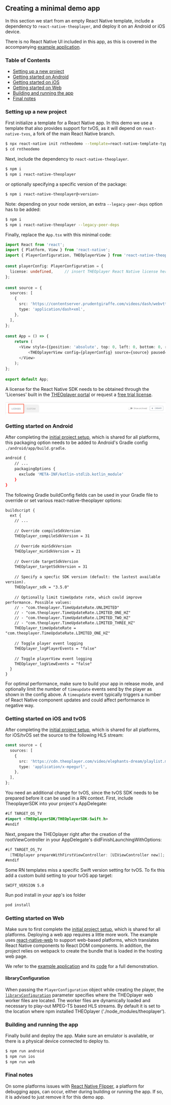 ## Creating a minimal demo app

In this section we start from an empty React Native template, include a dependency to `react-native-theoplayer`,
and deploy it on an Android or iOS device.

There is no React Native UI included in this app, as this is covered in the accompanying [example application](example-app.md).

### Table of Contents
- [Setting up a new project](#setting-up-a-new-project)
- [Getting started on Android](#getting-started-on-android)
- [Getting started on iOS](#getting-started-on-ios)
- [Getting started on Web](#getting-started-on-web)
- [Building and running the app](#building-and-running-the-app)
- [Final notes](#final-notes)

### Setting up a new project

First initialize a template for a React Native app. In this demo we use a template that also provides support for tvOS, as it will
depend on `react-native-tvos`, a fork of the main React Native branch.

```bash
$ npx react-native init rntheodemo --template=react-native-template-typescript-tv
$ cd rntheodemo
```

Next, include the dependency to `react-native-theoplayer`.

```bash
$ npm i
$ npm i react-native-theoplayer
```

or optionally specifying a specific version of the package:

```bash
$ npm i react-native-theoplayer@<version>
```

Note: depending on your node version, an extra `--legacy-peer-deps` option has to be added:

```bash
$ npm i
$ npm i react-native-theoplayer --legacy-peer-deps
```

Finally, replace the `App.tsx` with this minimal code:

```typescript
import React from 'react';
import { Platform, View } from 'react-native';
import { PlayerConfiguration, THEOplayerView } from 'react-native-theoplayer';

const playerConfig: PlayerConfiguration = {
  license: undefined,     // insert THEOplayer React Native license here
};

const source = {
  sources: [
    {
      src: 'https://contentserver.prudentgiraffe.com/videos/dash/webvtt-embedded-in-isobmff/Manifest.mpd',
      type: 'application/dash+xml',
    },
  ],
};

const App = () => {
    return (
      <View style={{position: 'absolute', top: 0, left: 0, bottom: 0, right: 0}}>
          <THEOplayerView config={playerConfig} source={source} paused={false}/>
      </View>
    );
};

export default App;
```

A license for the React Native SDK needs to be obtained through the 'Licenses' built in the [THEOplayer portal](https://portal.theoplayer.com/)
or request a [free trial license](https://www.theoplayer.com/free-trial-theoplayer?hsLang=en-us).

![license_portal](./license_portal.png)

### Getting started on Android

After completing the [initial project setup](#setting-up-a-new-project), which is shared for all platforms,
this packaging option needs to be added to Android's Gradle config `./android/app/build.gradle`.

```bash
android {
    // ...
    packagingOptions {
      exclude 'META-INF/kotlin-stdlib.kotlin_module'
    }
}
```

The following Gradle buildConfig fields can be used in your Gradle file to override or
set various react-native-theoplayer options:

```
buildscript {
  ext {
    // ...

    // Override compileSdkVersion
    THEOplayer_compileSdkVersion = 31

    // Override minSdkVersion
    THEOplayer_minSdkVersion = 21

    // Override targetSdkVersion
    THEOplayer_targetSdkVersion = 31

    // Specify a specfic SDK version (default: the lastest available version).
    THEOplayer_sdk = "3.5.0"

    // Optionally limit timeUpdate rate, which could improve performance. Possible values:
    // - "com.theoplayer.TimeUpdateRate.UNLIMITED"
    // - "com.theoplayer.TimeUpdateRate.LIMITED_ONE_HZ"
    // - "com.theoplayer.TimeUpdateRate.LIMITED_TWO_HZ"
    // - "com.theoplayer.TimeUpdateRate.LIMITED_THREE_HZ"
    THEOplayer_timeUpdateRate = "com.theoplayer.TimeUpdateRate.LIMITED_ONE_HZ"

    // Toggle player event logging
    THEOplayer_logPlayerEvents = "false"

    // Toggle playerView event logging
    THEOplayer_logViewEvents = "false"
  }
}
```

For optimal performance, make sure to build your app in release mode, and  optionally limit the number of `timeupdate`
events send by the player as shown in the config above. A `timeupdate` event typically triggers a number of
React Native component updates and could affect performance in negative way.

### Getting started on iOS and tvOS

After completing the [initial project setup](#setting-up-a-new-project), which is shared for all platforms,
for iOS/tvOS set the source to the following HLS stream:

```typescript
const source = {
  sources: [
    {
      src: 'https://cdn.theoplayer.com/video/elephants-dream/playlist.m3u8',
      type: 'application/x-mpegurl',
    },
  ],
};
```

You need an additional change for tvOS, since the tvOS SDK needs to be prepared before it can be used in a RN context. First, include TheoplayerSDK into your project's AppDelegate:
```swift
#if TARGET_OS_TV
#import <THEOplayerSDK/THEOplayerSDK-Swift.h>
#endif
```
Next, prepare the THEOplayer right after the creation of the rootViewController in your AppDelegate's didFinishLaunchingWithOptions:
```swift
#if TARGET_OS_TV
  [THEOplayer prepareWithFirstViewController: [UIViewController new]];
#endif
```

Some RN templates miss a specific Swift version setting for tvOS. To fix this add a custom build setting to your tvOS app target:
```
SWIFT_VERSION 5.0
```

Run pod install in your app's ios folder
```bash
pod install
```

### Getting started on Web

Make sure to first complete the [initial project setup](#setting-up-a-new-project), which is shared for all platforms.
Deploying a web app requires a little more work. The example uses [react-native-web](https://necolas.github.io/react-native-web/) to
support web-based platforms, which translates React Native components to React DOM components.
In addition, the project relies on webpack to create the bundle that is loaded in the hosting web page.

We refer to the [example application](example-app.md) and its [code](../example/web/) for a full demonstration.

#### libraryConfiguration

When passing the `PlayerConfiguration` object while creating the player, the
[`libraryConfiguration`](https://docs.theoplayer.com/api-reference/web/theoplayer.playerconfiguration.md#librarylocation) parameter specifies
where the THEOplayer web worker files are located. The worker files are dynamically loaded and
necessary to play-out MPEG-TS based HLS streams. By default it is set to the location where npm installed THEOplayer
('./node_modules/theoplayer').

### Building and running the app

Finally build and deploy the app. Make sure an emulator is available, or there is a physical
device connected to deploy to.

```bash
$ npm run android
$ npm run ios
$ npm run web
```

### Final notes

On some platforms issues with [React Native Flipper](https://fbflipper.com/), a platform for debugging apps, can occur,
either during building or running the app. If so, it is advised to just remove it for this demo app.
